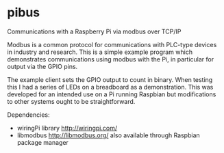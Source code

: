 pibus
=====

Communications with a Raspberry Pi via modbus over TCP/IP

Modbus is a common protocol for communications with PLC-type devices in industry and research. This is a simple example program which demonstrates communications using modbus with the Pi, in particular for output via the GPIO pins.

The example client sets the GPIO output to count in binary. When testing this I had a series of LEDs on a breadboard as a demonstration. This was developed for an intended use on a Pi running Raspbian but modifications to other systems ought to be straightforward.

Dependencies:
  * wiringPi library
      http://wiringpi.com/
  * libmodbus
     http://libmodbus.org/
     also available through Raspbian package manager